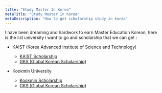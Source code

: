 ```yaml
---
title: "Study Master In Korea"
metaTitle: "Study Master In Korea"
metaDescription: "How to get scholarship study in korea"
---
```


I have been dreaming and hardwork to earn Master Education Korean, here is the list university i want to go and scholarship that we can get :

- KAIST (Korea Advanced Institute of Science and Technology)
  - [KAIST Scholarship](https://admission.kaist.ac.kr/intl-graduate/kaist-scholarships/)
  - [GKS (Global Korean Scholarship)](https://www.studyinkorea.go.kr/en/sub/gks/allnew_invite.do)

- Kookmin University
  - [Kookmin Scholarship](https://english.kookmin.ac.kr/admissions/graduate)
  - [GKS (Global Korean Scholarship)](https://www.studyinkorea.go.kr/en/sub/gks/allnew_invite.do)
